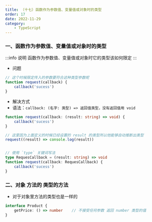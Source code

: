```yaml
---
title: （十七）函数作为参数值、变量值或对象时的类型
order: 17
date: 2022-11-29
category:
    - TypeScript
---
```



### 一、函数作为参数值、变量值或对象时的类型
:::info 说明
函数作为参数值、变量值或对象时它的类型该如何限定
:::

- 问题
```ts
// 这个时候限定传入的参数要符合这种类型参数呢
function request(callback) {
    callback('sucess')
}
```

- 解决方式
- 语法：`callback: (名字: 类型) => 返回值类型，没有返回值用 void`
```ts
function request(callback: (result: string) => void) {
    callback('sucess')
}

// 这里因为上面定义的时候已经设置的 result 的类型所以他能够自动推断出类型
request((result) => console.log(result))


// 使用 `type` 关键词写法
type RequesCallback = (result: string) => void
function request(callback: RequesCallback) {
    callback('sucess')
}
```


### 二、对象 方法的 类型的方法
- 对于对象里方法的类型也是一样的
```ts
interface Product {
    getPrice: () => number    // 不接受任何参数 返回 number 类型的值
}
```
